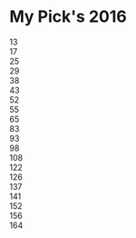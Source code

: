 # My Pick's 2016

13  
17  
25  
29  
38  
43  
52  
55  
65  
83  
93  
98  
108  
122  
126  
137  
141  
152  
156  
164  